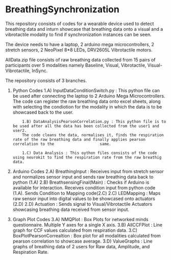 # BreathingSynchronization
This repository consists of codes for a wearable device used to detect breathing data and 
inturn showcase that breathing data onto a visual and a vibrotactile modality to find if synchronization instances can be seen.

The device needs to have a laptop, 2 arduino mega microcontrollers, 2 stretch sensors, 2 NeoPixel 8*8 LEDs, DRV2605L Vibrotactile motors.

AllData.zip file consists of raw breathing data collected from 15 pairs of participants over 5 modalities namely Baseline, Visual, Vibrotactile, Visual-Vibrotactile, InSync.

The repository consists of 3 branches.
1) Python Codes 
          1.A) InputDataConditionSwitch.py : This python file can be used after connecting the laptop to 2 Arduino Mega Microcontrollers. 
           The code can register the raw breathing data onto excel sheets, along with selecting the condiotion for the modality in which the data is to be             showcased back to the user.
           
           1.B) DataAnalysisPearsonCorrelation.py : This python file is to be used after all the data has been collected from the user1 and user2.
           The code cleans the data, normalises it, finds the respiration rate of the raw breathing data and finally applies pearson correlation to the                    same.
           
           1.C) Data Analysis : This oython files consists of the code using neurokit to find the respiration rate from the raw breathig data. 
           
2) Arduino Codes
          2.A) BreathingInput : Receives input from stretch sensor and normalizes sensor input and sends raw breathing data back to python (1.A)
          2.B) BreathsensingFinal(Main) : Checks if Arduino is available for interaction. Receives condition input from python code (1.A). Sends Condition to Mapping code(2.C)
          2.C) LEDMapping : Maps raw sensor input into digital values to be showcased onto actuators (2.D)
          2.D) Actuation : Sends signal to Visual/Vibrotactile Actuators showcasing breathing data received from sensor input.

3) Graph Plot Codes
          3.A) NMQPlot : Box Plots for networked minds questionnaire. Multiple Y axes for a single X axis.
          3.B) AllCCFPlot : Line graph for CCF values calculated from respiration data.
          3.C) BoxPlotPearsonCorrealtion : Box plot for all modalities calculated from pearson correlation to showcase average.
          3.D) ValueGraphs : Line graphs of breathing data of 2 users for Raw data, Amplitude, and Respiration Rate.
